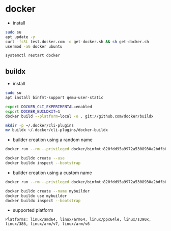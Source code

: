 # docker
- install
```bash
sudo su
apt update -y
curl -fsSL test.docker.com -o get-docker.sh && sh get-docker.sh
usermod -aG docker ubuntu

systemctl restart docker
```
## buildx
- install
```bash
sudo su
apt install binfmt-support qemu-user-static

export DOCKER_CLI_EXPERIMENTAL=enabled
export DOCKER_BUILDKIT=1
docker build --platform=local -o . git://github.com/docker/buildx

mkdir -p ~/.docker/cli-plugins
mv buildx ~/.docker/cli-plugins/docker-buildx
```
- builder creation using a random name
```bash
docker run --rm --privileged docker/binfmt:820fdd95a9972a5308930a2bdfb8573dd4447ad3

docker buildx create --use
docker buildx inspect --bootstrap
```
- builder creation using a custom name
```bash
docker run --rm --privileged docker/binfmt:820fdd95a9972a5308930a2bdfb8573dd4447ad3

docker buildx create --name mybuilder
docker buildx use mybuilder
docker buildx inspect --bootstrap
```
- supported platform
``` 
Platforms: linux/amd64, linux/arm64, linux/ppc64le, linux/s390x, linux/386, linux/arm/v7, linux/arm/v6
``` 
